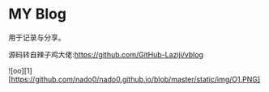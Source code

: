 # MY Blog

用于记录与分享。

源码转自辣子鸡大佬:https://github.com/GitHub-Laziji/vblog

![oo][1]
[https://github.com/nado0/nado0.github.io/blob/master/static/img/O1.PNG]
